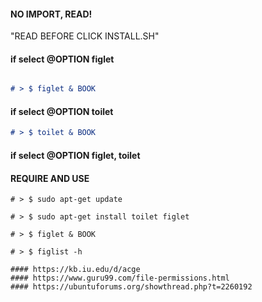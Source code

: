 #### NO IMPORT, READ!

 "READ BEFORE CLICK INSTALL.SH"

#### if select @OPTION figlet

```markdown

# > $ figlet & BOOK

```

#### if select @OPTION toilet

```markdown
# > $ toilet & BOOK
```

#### if select @OPTION figlet, toilet

#### REQUIRE AND USE 

```
# > $ sudo apt-get update
```

```
# > $ sudo apt-get install toilet figlet
```

```
# > $ figlet & BOOK
```

```
# > $ figlist -h 
```
```
#### https://kb.iu.edu/d/acge
#### https://www.guru99.com/file-permissions.html
#### https://ubuntuforums.org/showthread.php?t=2260192
```
